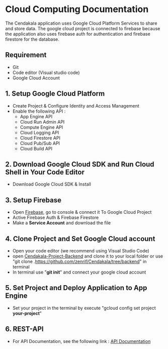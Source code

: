 # Cloud Computing Documentation
The Cendakala application uses Google Cloud Platform Services to share and store data. The google cloud project is connected to firebase because the application also uses firebase auth for authentication and firebase firestore for the database.

## Requirement
- Git
- Code editor (Visual studio code)
- Google Cloud Account

## 1. Setup Google Cloud Platform
- Create Project & Configure Identity and Access Management
- Enable the following API :
  -  App Engine API
  -  Cloud Run Admin API
  -  Compute Engine API
  -  Cloud Logging API
  -  Cloud Firestore API
  -  Cloud Pub/Sub API
  -  Cloud Build API

## 2. Download Google Cloud SDK and Run Cloud Shell in Your Code Editor
- Download Google Cloud SDK & Install

## 3. Setup Firebase 
- Open [Firebase](https://firebase.google.com/), go to console & connect it To Google Cloud Project
- Active Firebase Auth & Firebase Firestore
- Make a **Service Account** and download the file

## 4. Clone Project and Set Google Cloud account
- Open your code editor (we recommend using Visual Studio Code)
- open [Cendakala-Project-Backend](https://github.com/zenrif/Cendakala/tree/backend) and clone it to your local folder or use "git clone .https://github.com/zenrif/Cendakala/tree/backend" in terminal
- In terminal use "**git init**" and connect your google cloud account

## 5. Set Project and Deploy Application to App Engine
- Set your project in the terminal by execute "gcloud config set project **your-project**"

## 6. REST-API
- For API Documentation, see the following link : [API Documentation](https://docs.google.com/document/d/1y4ClCsz6hy0ygxJ8HvCwDNeSdZL8LUDqe-rE3bVlZBY/edit?usp=sharing)

